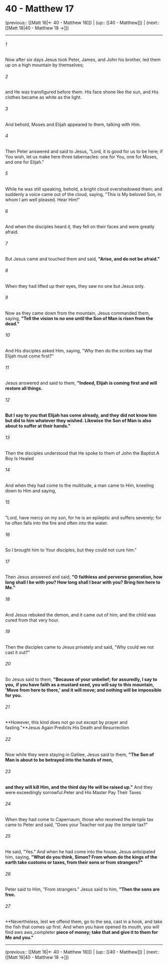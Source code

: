 # 40 - Matthew 17

(previous:: [[Matt 16|← 40 - Matthew 16]]) | (up:: [[40 - Matthew]]) | (next:: [[Matt 18|40 - Matthew 18 →]])

***


###### 1 
Now after six days Jesus took Peter, James, and John his brother, led them up on a high mountain by themselves; 

###### 2 
and He was transfigured before them. His face shone like the sun, and His clothes became as white as the light. 

###### 3 
And behold, Moses and Elijah appeared to them, talking with Him. 

###### 4 
Then Peter answered and said to Jesus, "Lord, it is good for us to be here; if You wish, let us make here three tabernacles: one for You, one for Moses, and one for Elijah." 

###### 5 
While he was still speaking, behold, a bright cloud overshadowed them; and suddenly a voice came out of the cloud, saying, "This is My beloved Son, in whom I am well pleased. Hear Him!" 

###### 6 
And when the disciples heard _it,_ they fell on their faces and were greatly afraid. 

###### 7 
But Jesus came and touched them and said, **"Arise, and do not be afraid."** 

###### 8 
When they had lifted up their eyes, they saw no one but Jesus only. 

###### 9 
Now as they came down from the mountain, Jesus commanded them, saying, **"Tell the vision to no one until the Son of Man is risen from the dead."** 

###### 10 
And His disciples asked Him, saying, "Why then do the scribes say that Elijah must come first?" 

###### 11 
Jesus answered and said to them, **"Indeed, Elijah is coming** **first and will** **restore all things.** 

###### 12 
**But I say to you that Elijah has come already, and they** **did not know him but did to him whatever they wished. Likewise** **the Son of Man is also about to suffer at their hands."** 

###### 13 
Then the disciples understood that He spoke to them of John the Baptist.A Boy Is Healed 

###### 14 
And when they had come to the multitude, a man came to Him, kneeling down to Him and saying, 

###### 15 
"Lord, have mercy on my son, for he is an epileptic and suffers severely; for he often falls into the fire and often into the water. 

###### 16 
So I brought him to Your disciples, but they could not cure him." 

###### 17 
Then Jesus answered and said, **"O** **faithless and** **perverse generation, how long shall I be with you? How long shall I bear with you? Bring him here to Me."** 

###### 18 
And Jesus rebuked the demon, and it came out of him; and the child was cured from that very hour. 

###### 19 
Then the disciples came to Jesus privately and said, "Why could we not cast it out?" 

###### 20 
So Jesus said to them, **"Because of your** **unbelief; for assuredly, I say to you,** **if you have faith as a mustard seed, you will say to this mountain, 'Move from here to there,' and it will move; and nothing will be impossible for you.** 

###### 21 
**However, this kind does not go out except by prayer and fasting."**Jesus Again Predicts His Death and Resurrection 

###### 22 
Now while they were staying in Galilee, Jesus said to them, **"The Son of Man is about to be betrayed into the hands of men,** 

###### 23 
**and they will kill Him, and the third day He will be raised up."** And they were exceedingly sorrowful.Peter and His Master Pay Their Taxes 

###### 24 
When they had come to Capernaum, those who received the _temple_ tax came to Peter and said, "Does your Teacher not pay the _temple_ tax?" 

###### 25 
He said, "Yes." And when he had come into the house, Jesus anticipated him, saying, **"What do you think, Simon? From whom do the kings of the earth take customs or taxes, from their sons or from** **strangers?"** 

###### 26 
Peter said to Him, "From strangers." Jesus said to him, **"Then the sons are free.** 

###### 27 
**Nevertheless, lest we offend them, go to the sea, cast in a hook, and take the fish that comes up first. And when you have opened its mouth, you will find aws aws_completer **piece of money; take that and give it to them for Me and you."**

***

(previous:: [[Matt 16|← 40 - Matthew 16]]) | (up:: [[40 - Matthew]]) | (next:: [[Matt 18|40 - Matthew 18 →]])
